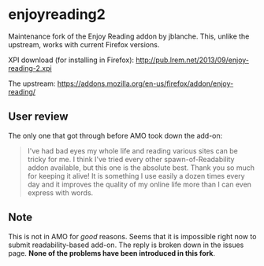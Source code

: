 # enjoyreading2

Maintenance fork of the Enjoy Reading addon by jblanche.
This, unlike the upstream, works with current Firefox versions.

XPI download (for installing in Firefox): <http://pub.lrem.net/2013/09/enjoy-reading-2.xpi>

The upstream: <https://addons.mozilla.org/en-us/firefox/addon/enjoy-reading/>

## User review

The only one that got through before AMO took down the add-on:

> I've had bad eyes my whole life and reading various sites can be tricky
> for me. I think I've tried every other spawn-of-Readability addon
> available, but this one is the absolute best. Thank you so much for
> keeping it alive! It is something I use easily a dozen times every day and
> it improves the quality of my online life more than I can even express
> with words.

## Note

This is not in AMO for *good* reasons.
Seems that it is impossible right now to submit readability-based add-on.
The reply is broken down in the issues page.
**None of the problems have been introduced in this fork**.
